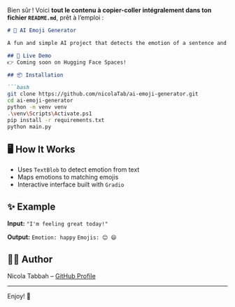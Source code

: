 Bien sûr ! Voici **tout le contenu à copier-coller intégralement dans ton fichier `README.md`**, prêt à l’emploi :

````markdown
# 🧠 AI Emoji Generator

A fun and simple AI project that detects the emotion of a sentence and returns relevant emojis using Natural Language Processing (NLP) and Gradio.

## 🚀 Live Demo
👉 Coming soon on Hugging Face Spaces!

## 📦 Installation

```bash
git clone https://github.com/nicolaTab/ai-emoji-generator.git
cd ai-emoji-generator
python -m venv venv
.\venv\Scripts\Activate.ps1
pip install -r requirements.txt
python main.py
````

## 🖥️ How It Works

* Uses `TextBlob` to detect emotion from text
* Maps emotions to matching emojis
* Interactive interface built with `Gradio`

## ✨ Example

**Input:**
`"I'm feeling great today!"`

**Output:**
`Emotion: happy`
`Emojis: 😊 😄`

## 👨‍💻 Author

Nicola Tabbah – [GitHub Profile](https://github.com/nicolaTab)

---

Enjoy! 🎉
